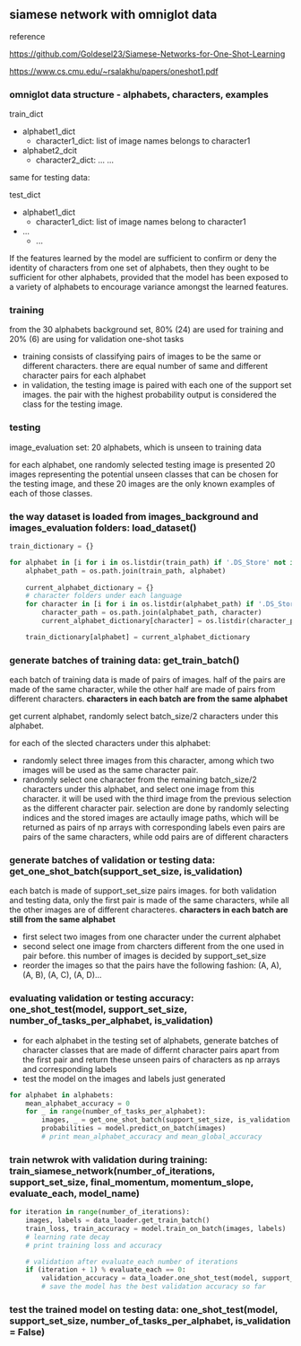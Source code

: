 ## siamese network with omniglot data 
reference 

https://github.com/Goldesel23/Siamese-Networks-for-One-Shot-Learning

https://www.cs.cmu.edu/~rsalakhu/papers/oneshot1.pdf


### omniglot data structure - alphabets, characters, examples 

train_dict
  - alphabet1_dict
    - character1_dict: list of image names belongs to character1
  - alphabet2_dcit
    - character2_dict: ...
    ...

same for testing data:

test_dict
  - alphabet1_dict 
    - character1_dict: list of image names belong to character1
  - ...
    - ...

If the features learned by the model are sufficient to confirm or deny the identity of characters from one set of alphabets, then they ought to be sufficient for other alphabets, provided that the model has been exposed to a variety of alphabets to encourage variance amongst the learned features.

### training
from the 30 alphabets background set, 80% (24) are used for training and 20% (6) are using for validation one-shot tasks

- training consists of classifying pairs of images to be the same or different characters. there are equal number of same and different character pairs for each alphabet
- in validation, the testing image is paired with each one of the support set images. the pair with the highest probability output is considered the class for the testing image.


### testing
image_evaluation set: 20 alphabets, which is unseen to training data

for each alphabet, one randomly selected testing image is presented 20 images representing the potential unseen classes that can be chosen for the testing image, and these 20 images are the only known examples of each of those classes. 


### the way dataset is loaded from images_background and images_evaluation folders: load_dataset()
```python
train_dictionary = {}

for alphabet in [i for i in os.listdir(train_path) if '.DS_Store' not in i]:
    alphabet_path = os.path.join(train_path, alphabet)
    
    current_alphabet_dictionary = {}
    # character folders under each language 
    for character in [i for i in os.listdir(alphabet_path) if '.DS_Store' not in i]:
        character_path = os.path.join(alphabet_path, character)
        current_alphabet_dictionary[character] = os.listdir(character_path)

    train_dictionary[alphabet] = current_alphabet_dictionary
```


### generate batches of training data: get_train_batch()

each batch of training data is made of pairs of images. half of the pairs are made of the same character, while the other half are made of pairs from different characters. **characters in each batch are from the same alphabet**

get current alphabet, randomly select batch_size/2 characters under this alphabet. 

for each of the slected characters under this alphabet:
 - randomly select three images from this character, among which two images will be used as the same character pair.
 - randomly select one character from the remaining batch_size/2 characters under this alphabet, and select one image from this character. it will be used with the third image from the previous selection as the different character pair.
selection are done by randomly selecting indices and the stored images are actaully image paths, which will be returned as pairs of np arrays with corresponding labels 
even pairs are pairs of the same characters, while odd pairs are of different characters 


### generate batches of validation or testing data: get_one_shot_batch(support_set_size, is_validation)

each batch is made of support_set_size pairs images. for both validation and testing data, only the first pair is made of the same characters, while all the other images are of different characteres. **characters in each batch are still from the same alphabet**

- first select two images from one character under the current alphabet
- second select one image from charcters different from the one used in pair before. this number of images is decided by support_set_size
- reorder the images so that the pairs have the following fashion: (A, A), (A, B), (A, C), (A, D)...


### evaluating validation or testing accuracy: one_shot_test(model, support_set_size, number_of_tasks_per_alphabet, is_validation)

 - for each alphabet in the testing set of alphabets, generate batches of character classes that are made of differnt character pairs apart from the first pair and return these unseen pairs of characters as np arrays and corresponding labels 
 - test the model on the images and labels just generated

```python
for alphabet in alphabets:
    mean_alphabet_accuracy = 0
    for _ in range(number_of_tasks_per_alphabet):
        images, _ = get_one_shot_batch(support_set_size, is_validation = is_validation)
        probabilities = model.predict_on_batch(images)
        # print mean_alphabet_accuracy and mean_global_accuracy
```


### train netwrok with validation during training: train_siamese_network(number_of_iterations, support_set_size, final_momentum, momentum_slope, evaluate_each, model_name)

```python
for iteration in range(number_of_iterations):
    images, labels = data_loader.get_train_batch()
    train_loss, train_accuracy = model.train_on_batch(images, labels)
    # learning rate decay
    # print training loss and accuracy

    # validation after evaluate_each number of iterations
    if (iteration + 1) % evaluate_each == 0:
        validation_accuracy = data_loader.one_shot_test(model, support_set_size, number_of_runs_per_alphabet, is_validation = True)
        # save the model has the best validation accuracy so far
```



### test the trained model on testing data: one_shot_test(model, support_set_size, number_of_tasks_per_alphabet, is_validation = False)


